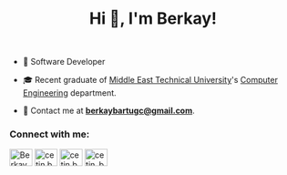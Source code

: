 <h1 align="center">Hi 👋, I'm Berkay!</h1>

<br>

- 📍 Software Developer

- 🎓 Recent graduate of [Middle East Technical University](https://www.metu.edu.tr/tr)'s [Computer Engineering](https://ceng.metu.edu.tr/) department. 

- 📧 Contact me at **berkaybartugc@gmail.com**.


<h3 align="left">Connect with me:</h3>
<p align="left">
  <a href="https://www.linkedin.com/in/cetin-berkaybartug98/" target="blank"><img align="center"
      src="https://raw.githubusercontent.com/rahuldkjain/github-profile-readme-generator/master/src/images/icons/Social/linked-in-alt.svg"
      alt="Berkay Bartug Cetin" height="30" width="40" /></a>
  <a href="https://www.facebook.com/cetin.bartug/" target="blank"><img align="center"
      src="https://raw.githubusercontent.com/rahuldkjain/github-profile-readme-generator/master/src/images/icons/Social/facebook.svg"
      alt="cetin.bartug" height="30" width="40" /></a>
  <a href="https://www.instagram.com/cetin.bartug/" target="blank"><img align="center"
      src="https://raw.githubusercontent.com/rahuldkjain/github-profile-readme-generator/master/src/images/icons/Social/instagram.svg"
      alt="cetin.bartug" height="30" width="40" /></a>
 <a href="https://twitter.com/cetin_bartug" target="blank"><img align="center"
      src="https://raw.githubusercontent.com/rahuldkjain/github-profile-readme-generator/master/src/images/icons/Social/twitter.svg"
      alt="cetin_bartug" height="30" width="40" /></a>
</p>

<br>
